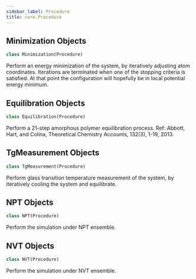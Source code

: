 ```yaml
---
sidebar_label: Procedure
title: core.Procedure
---
```


## Minimization Objects

```python
class Minimization(Procedure)
```

Perform an energy minimization of the system, by iteratively adjusting atom coordinates.
Iterations are terminated when one of the stopping criteria is satisfied. At that point the 
configuration will hopefully be in local potential energy minimum.

## Equilibration Objects

```python
class Equilibration(Procedure)
```

Perform a 21-step amorphous polymer equilibration process.
Ref: Abbott, Hart, and Colina, Theoretical Chemistry Accounts, 132(3), 1-19, 2013.

## TgMeasurement Objects

```python
class TgMeasurement(Procedure)
```

Perform glass transition temperature measurement of the system,
by iteratively cooling the system and equilibrate.

## NPT Objects

```python
class NPT(Procedure)
```

Perform the simulation under NPT ensemble.

## NVT Objects

```python
class NVT(Procedure)
```

Perform the simulation under NVT ensemble.

